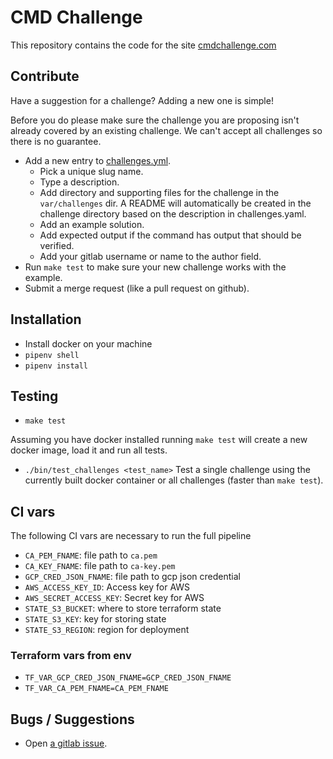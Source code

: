 # CMD Challenge

This repository contains the code for the site [cmdchallenge.com](https://cmdchallenge.com)

## Contribute

Have a suggestion for a challenge? Adding a new one is simple!

Before you do please make sure the challenge you are proposing isn't already
covered by an existing challenge. We can't accept all challenges so there is no guarantee.

* Add a new entry to [challenges.yml](https://gitlab.com/jarv/cmdchallenge/blob/master/challenges.yaml).
  * Pick a unique slug name.
  * Type a description.
  * Add directory and supporting files for the challenge in the `var/challenges` dir. A README will automatically be created in the challenge directory based on the description in challenges.yaml.
  * Add an example solution.
  * Add expected output if the command has output that should be verified.
  * Add your gitlab username or name to the author field.
* Run `make test` to make sure your new challenge works with the example.
* Submit a merge request (like a pull request on github).

## Installation

* Install docker on your machine
* `pipenv shell`
* `pipenv install`

## Testing

* `make test`

Assuming you have docker installed running `make test` will create a new
docker image, load it and run all tests.

* `./bin/test_challenges <test_name>`
Test a single challenge using the currently built docker container or
all challenges (faster than `make test`).

## CI vars

The following CI vars are necessary to run the full pipeline

* `CA_PEM_FNAME`: file path to `ca.pem`
* `CA_KEY_FNAME`: file path to `ca-key.pem`
* `GCP_CRED_JSON_FNAME`: file path to gcp json credential
* `AWS_ACCESS_KEY_ID`: Access key for AWS
* `AWS_SECRET_ACCESS_KEY`: Secret key for AWS
* `STATE_S3_BUCKET`: where to store terraform state
* `STATE_S3_KEY`: key for storing state
* `STATE_S3_REGION`: region for deployment

### Terraform vars from env

* `TF_VAR_GCP_CRED_JSON_FNAME=GCP_CRED_JSON_FNAME`
* `TF_VAR_CA_PEM_FNAME=CA_PEM_FNAME`

## Bugs / Suggestions

* Open [a gitlab issue](https://gitlab.com/jarv/cmdchallenge/-/issues).
